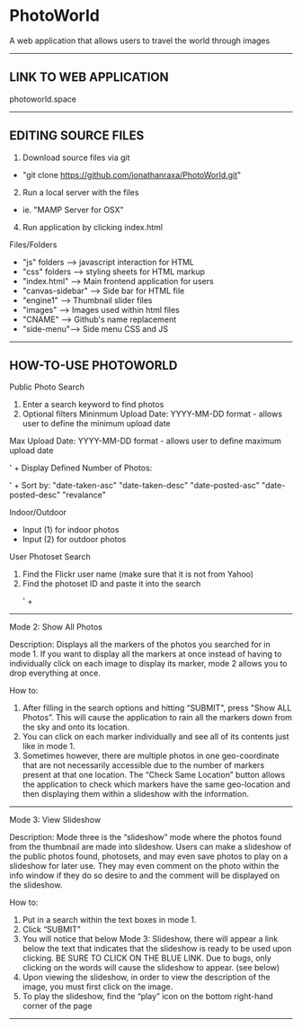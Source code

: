 # PhotoWorld
A web application that allows users to travel the world through images

------------------------------------------------------------------------------------
LINK TO WEB APPLICATION 
------------------------------------------------------------------------------------


photoworld.space


------------------------------------------------------------------------------------
EDITING SOURCE FILES
------------------------------------------------------------------------------------

1) Download source files via git
- "git clone https://github.com/jonathanraxa/PhotoWorld.git"
2) Run a local server with the files
- ie. "MAMP Server for OSX"
4) Run application by clicking index.html


Files/Folders
- "js" folders --> javascript interaction for HTML
- "css" folders --> styling sheets for HTML markup
- "index.html" --> Main frontend application for users
- "canvas-sidebar" --> Side bar for HTML file
- "engine1" --> Thumbnail slider files
- "images" --> Images used within html files
- "CNAME" --> Github's name replacement
- "side-menu"--> Side menu CSS and JS



------------------------------------------------------------------------------------
HOW-TO-USE PHOTOWORLD
------------------------------------------------------------------------------------

Public Photo Search
1) Enter a search keyword to find photos
2) Optional filters
Mininmum Upload Date: YYYY-MM-DD format - allows user to define the minimum upload date

Max Upload Date: YYYY-MM-DD format - allows user to define maximum upload date </p>' +
Display Defined Number of Photos: </p>' +
Sort by:
"date-taken-asc" 
"date-taken-desc" 
"date-posted-asc" 
"date-posted-desc"
"revalance"

Indoor/Outdoor 
- Input (1) for indoor photos
- Input (2) for outdoor photos


User Photoset Search
1) Find the Flickr user name (make sure that it is not from Yahoo)
2) Find the photoset ID and paste it into the search</p>' +

------------------------------------------------------------------------------------

Mode 2: Show All Photos

Description: Displays all the markers of the photos you searched for in mode 1.
If you want to display all the markers at once instead of having to
individually click on each image to display its marker, mode
2 allows you to drop everything at once.

How to:
1) After filling in the search options and hitting “SUBMIT",
press "Show ALL Photos”. This will cause the application to
rain all the markers down from the sky and onto its location.
2) You can click on each marker individually and see
all of its contents just like in mode 1.
3) Sometimes however, there are multiple photos
in one geo-coordinate that are not necessarily
accessible due to the number of markers present at that one location.
The “Check Same Location” button allows the application to check which
markers have the same geo-location and then displaying them
within a slideshow with the information.

------------------------------------------------------------------------------------

Mode 3: View Slideshow

Description: Mode three is the “slideshow” mode where the photos found from the thumbnail
are made into slideshow. Users can make a slideshow of the public photos found,
photosets, and may even save photos to play on a slideshow for later use.
They may even comment on the photo within the info window if they do so desire
to and the comment will be displayed on the slideshow.

How to:
1) Put in a search within the text boxes in mode 1.
2) Click “SUBMIT"
3) You will notice that below Mode 3: Slideshow, there will appear a link below the text that indicates that the slideshow is ready to be used upon clicking. BE SURE TO CLICK ON THE BLUE LINK. Due to bugs, only clicking on the words will cause the slideshow to appear. (see below)
4) Upon viewing the slideshow, in order to view the description of the image, you must first click on the image.
5) To play the slideshow, find the “play” icon on the bottom right-hand corner of the page

------------------------------------------------------------------------------------


